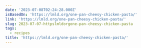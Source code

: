 ```yaml
---
date: '2023-07-08T02:24:28.000Z'
isBasedOn: 'https://lmld.org/one-pan-cheesy-chicken-pasta/'
link: 'https://lmld.org/one-pan-cheesy-chicken-pasta/'
slug: 2023-07-07-httpslmldorgone-pan-cheesy-chicken-pasta
tags:
  - recipes
title: 'https://lmld.org/one-pan-cheesy-chicken-pasta/'
---
```


